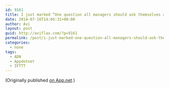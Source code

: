 ```yaml
---
id: 9161
title: I just marked “One question all managers should ask themselves about pay” as a favorite in Readability. http://www.readability.com/articles/mkyclwkm
date: 2014-07-16T14:04:31+00:00
author: Avi
layout: post
guid: http://aviflax.com/?p=9161
permalink: /post/i-just-marked-one-question-all-managers-should-ask-themselves-about-pay-as-a-favorite-in-readability-httpwww-readability-comarticlesmkyclwkm/
categories:
  - none
tags:
  - ADN
  - Appdotnet
  - IFTTT
---
```

(Originally published [on App.net](http://alpha.app.net/aviflax/post/34717003).)